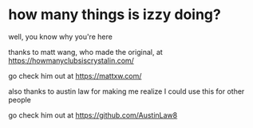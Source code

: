 # how many things is izzy doing?

well, you know why you're here

thanks to matt wang, who made the original, at https://howmanyclubsiscrystalin.com/

go check him out at https://mattxw.com/

also thanks to austin law for making me realize I could use this for other people

go check him out at https://github.com/AustinLaw8
